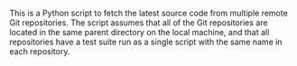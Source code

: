This is a Python script to fetch the latest source code from multiple remote Git repositories.
The script assumes that all of the Git repositories are located in the same parent
directory on the local machine, and that all repositories have a test suite run as a single
script with the same name in each repository.
